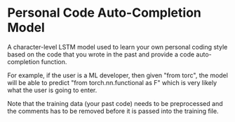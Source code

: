 # Personal Code Auto-Completion Model

A character-level LSTM model used to learn your own personal coding style based on the code that you wrote in the past and provide a code auto-completion function. 

For example, if the user is a ML developer, then given "from torc", the model will be able to predict "from torch.nn.functional as F" which is very likely what the user is going to enter. 

Note that the training data (your past code) needs to be preprocessed and the comments has to be removed before it is passed into the training file.  
